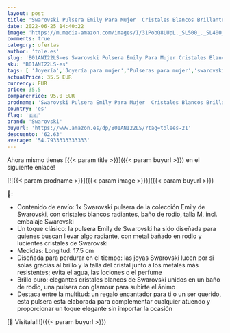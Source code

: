 ```yaml
---
layout: post
title: 'Swarovski Pulsera Emily Para Mujer  Cristales Blancos Brillantes con Baño de Rodio  de la Colección Swarovski Emily'
date: 2022-06-25 14:40:22
image: 'https://m.media-amazon.com/images/I/31PobQ8LUpL._SL500_._SL400_.jpg'
comments: true
category: ofertas
author: 'tole.es'
slug: 'B01ANI22LS-es Swarovski Pulsera Emily Para Mujer Cristales Blancos...'
sku: 'B01ANI22LS-es'
tags: [ 'Joyería','Joyería para mujer','Pulseras para mujer','swarovski','🇪🇸', ]
actualPrice: 35.5 EUR
currency: EUR
price: 35.5
comparePrice: 95.0 EUR
prodname: 'Swarovski Pulsera Emily Para Mujer  Cristales Blancos Brillantes con Baño de Rodio  de la Colección Swarovski Emily'
country: 'es'
flag: '🇪🇸'
brand: 'Swarovski'
buyurl: 'https://www.amazon.es/dp/B01ANI22LS/?tag=tolees-21'
descuento: '62.63'
average: '54.7933333333333'
---
```


Ahora mismo tienes [{{< param title >}}]({{< param buyurl >}}) en el siguiente enlace!

[![{{< param prodname >}}]({{< param image >}})]({{< param buyurl >}})

🔎:

- Contenido de envío: 1x Swarovski pulsera de la colección Emily de Swarovski, con cristales blancos radiantes, baño de rodio, talla M, incl. embalaje Swarovski
- Un toque clásico: la pulsera Emily de Swarovski ha sido diseñada para quienes buscan llevar algo radiante, con metal bañado en rodio y lucientes cristales de Swarovski
- Medidas: Longitud: 17.5 cm
- Diseñada para perdurar en el tiempo: las joyas Swarovski lucen por si solas gracias al brillo y la talla del cristal junto a los metales más resistentes; evita el agua, las lociones o el perfume
- Brillo puro: elegantes cristales blancos de Swarovski unidos en un baño de rodio, una pulsera con glamour para subirte el ánimo
- Destaca entre la multitud: un regalo encantador para ti o un ser querido, esta pulsera está elaborada para complementar cualquier atuendo y proporcionar un toque elegante sin importar la ocasión

[🛒 Visítala!!!]({{< param buyurl >}})
